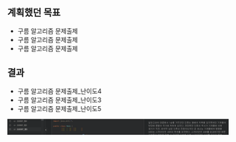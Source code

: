 ## 계획했던 목표
- 구름 알고리즘 문제출제
- 구름 알고리즘 문제출제
- 구름 알고리즘 문제출제

## 결과
- 구름 알고리즘 문제출제_난이도4
- 구름 알고리즘 문제출제_난이도3
- 구름 알고리즘 문제출제_난이도5
<img src="https://github.com/kerochuu/image/blob/master/210307_1.png?raw=true">